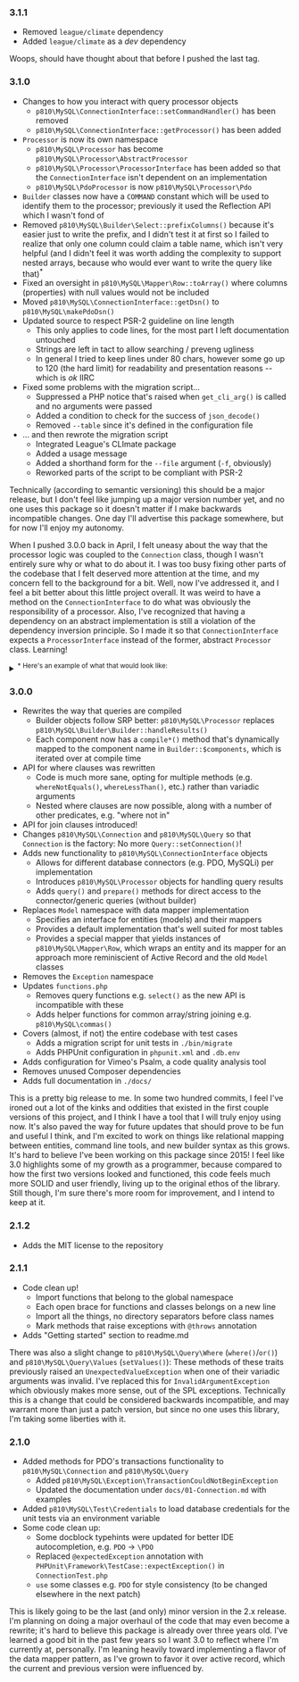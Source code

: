 ### 3.1.1
- Removed `league/climate` dependency
- Added `league/climate` as a *dev* dependency

Woops, should have thought about that before I pushed the last tag.

### 3.1.0
- Changes to how you interact with query processor objects
    * `p810\MySQL\ConnectionInterface::setCommandHandler()` has been removed
    * `p810\MySQL\ConnectionInterface::getProcessor()` has been added
- `Processor` is now its own namespace
    * `p810\MySQL\Processor` has become `p810\MySQL\Processor\AbstractProcessor`
    * `p810\MySQL\Processor\ProcessorInterface` has been added so that the `ConnectionInterface` isn't dependent on an implementation
    * `p810\MySQL\PdoProcessor` is now `p810\MySQL\Processor\Pdo`
- `Builder` classes now have a `COMMAND` constant which will be used to identify them to the processor; previously it used the Reflection API which I wasn't fond of
- Removed `p810\MySQL\Builder\Select::prefixColumns()` because it's easier just to write the prefix, and I didn't test it at first so I failed to realize that only one column could claim a table name, which isn't very helpful (and I didn't feel it was worth adding the complexity to support nested arrays, because who would ever want to write the query like that)<sup>*</sup>
- Fixed an oversight in `p810\MySQL\Mapper\Row::toArray()` where columns (properties) with null values would not be included
- Moved `p810\MySQL\ConnectionInterface::getDsn()` to `p810\MySQL\makePdoDsn()`
- Updated source to respect PSR-2 guideline on line length
    * This only applies to code lines, for the most part I left documentation untouched
    * Strings are left in tact to allow searching / preveng ugliness
    * In general I tried to keep lines under 80 chars, however some go up to 120 (the hard limit) for readability and presentation reasons -- which is *ok* IIRC
- Fixed some problems with the migration script...
    * Suppressed a PHP notice that's raised when `get_cli_arg()` is called and no arguments were passed
    * Added a condition to check for the success of `json_decode()`
    * Removed `--table` since it's defined in the configuration file
- ... and then rewrote the migration script
    * Integrated League's CLImate package
    * Added a usage message
    * Added a shorthand form for the `--file` argument (`-f`, obviously)
    * Reworked parts of the script to be compliant with PSR-2

Technically (according to semantic versioning) this should be a major release, but I don't feel like jumping up a major version number yet, and no one uses this package so it doesn't matter if I make backwards incompatible changes. One day I'll advertise this package somewhere, but for now I'll enjoy my autonomy.

When I pushed 3.0.0 back in April, I felt uneasy about the way that the processor logic was coupled to the `Connection` class, though I wasn't entirely sure why or what to do about it. I was too busy fixing other parts of the codebase that I felt deserved more attention at the time, and my concern fell to the background for a bit. Well, now I've addressed it, and I feel a bit better about this little project overall. It was weird to have a method on the `ConnectionInterface` to do what was obviously the responsibility of a processor. Also, I've recognized that having a dependency on an abstract implementation is still a violation of the dependency inversion principle. So I made it so that `ConnectionInterface` expects a `ProcessorInterface` instead of the former, abstract `Processor` class. Learning!

<details>
<summary><sup>* Here's an example of what that would look like:</sup></summary>

```php
$query->select([
    ['user' => 'username'],
    ['user' => 'password']
]) // select user.username, user.password (...)
```

I could invert the keys and values, but that would not be as intuitive and presents the problem of collisions with column names, which, though less likely for the majority of cases, is still a problem. It's easiest just to write it out.
</details>

### 3.0.0
- Rewrites the way that queries are compiled
    * Builder objects follow SRP better: `p810\MySQL\Processor` replaces `p810\MySQL\Builder\Builder::handleResults()`
    * Each component now has a `compile*()` method that's dynamically mapped to the component name in `Builder::$components`, which is iterated over at compile time
- API for where clauses was rewritten
    * Code is much more sane, opting for multiple methods (e.g. `whereNotEquals()`, `whereLessThan()`, etc.) rather than variadic arguments
    * Nested where clauses are now possible, along with a number of other predicates, e.g. "where not in"
- API for join clauses introduced!
- Changes `p810\MySQL\Connection` and `p810\MySQL\Query` so that `Connection` is the factory: No more `Query::setConnection()`!
- Adds new functionality to `p810\MySQL\ConnectionInterface` objects
    * Allows for different database connectors (e.g. PDO, MySQLi) per implementation
    * Introduces `p810\MySQL\Processor` objects for handling query results
    * Adds `query()` and `prepare()` methods for direct access to the connector/generic queries (without builder)
- Replaces `Model` namespace with data mapper implementation
    * Specifies an interface for entities (models) and their mappers
    * Provides a default implementation that's well suited for most tables
    * Provides a special mapper that yields instances of `p810\MySQL\Mapper\Row`, which wraps an entity and its mapper for an approach more reminiscient of Active Record and the old `Model` classes
- Removes the `Exception` namespace
- Updates `functions.php`
    * Removes query functions e.g. `select()` as the new API is incompatible with these
    * Adds helper functions for common array/string joining e.g. `p810\MySQL\commas()`
- Covers (almost, if not) the entire codebase with test cases
    * Adds a migration script for unit tests in `./bin/migrate`
    * Adds PHPUnit configuration in `phpunit.xml` and `.db.env`
- Adds configuration for Vimeo's Psalm, a code quality analysis tool
- Removes unused Composer dependencies
- Adds full documentation in `./docs/`

This is a pretty big release to me. In some two hundred commits, I feel I've ironed out a lot of the kinks and oddities that existed in the first couple versions of this project, and I think I have a tool that I will truly enjoy using now. It's also paved the way for future updates that should prove to be fun and useful I think, and I'm excited to work on things like relational mapping between entities, command line tools, and new builder syntax as this grows. It's hard to believe I've been working on this package since 2015! I feel like 3.0 highlights some of my growth as a programmer, because compared to how the first two versions looked and functioned, this code feels much more SOLID and user friendly, living up to the original ethos of the library. Still though, I'm sure there's more room for improvement, and I intend to keep at it.

### 2.1.2
- Adds the MIT license to the repository

### 2.1.1
- Code clean up!
    * Import functions that belong to the global namespace
    * Each open brace for functions and classes belongs on a new line
    * Import all the things, no directory separators before class names
    * Mark methods that raise exceptions with `@throws` annotation
- Adds "Getting started" section to readme.md

There was also a slight change to `p810\MySQL\Query\Where` (`where()`/`or()`) and `p810\MySQL\Query\Values` (`setValues()`): These methods of these traits previously raised an `UnexpectedValueException` when one of their variadic arguments was invalid. I've replaced this for `InvalidArgumentException` which obviously makes more sense, out of the SPL exceptions. Technically this is a change that could be considered backwards incompatible, and may warrant more than just a patch version, but since no one uses this library, I'm taking some liberties with it.

### 2.1.0
- Added methods for PDO's transactions functionality to `p810\MySQL\Connection` and `p810\MySQL\Query`
    * Added `p810\MySQL\Exception\TransactionCouldNotBeginException`
    * Updated the documentation under `docs/01-Connection.md` with examples
- Added `p810\MySQL\Test\Credentials` to load database credentials for the unit tests via an environment variable
- Some code clean up:
    * Some docblock typehints were updated for better IDE autocompletion, e.g. `PDO` -> `\PDO`
    * Replaced `@expectedException` annotation with `PHPUnit\Framework\TestCase::expectException()` in `ConnectionTest.php`
    * `use` some classes e.g. `PDO` for style consistency (to be changed elsewhere in the next patch)

This is likely going to be the last (and only) minor version in the 2.x release. I'm planning on doing a major overhaul of the code that may even become a rewrite; it's hard to believe this package is already over three years old. I've learned a good bit in the past few years so I want 3.0 to reflect where I'm currently at, personally. I'm leaning heavily toward implementing a flavor of the data mapper pattern, as I've grown to favor it over active record, which the current and previous version were influenced by.
